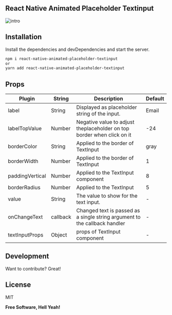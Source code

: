 ## React Native Animated Placeholder Textinput

![intro](https://user-images.githubusercontent.com/59410944/194719146-65abda20-5d0a-4c1c-bb84-a2d90787608a.gif)

## Installation

Install the dependencies and devDependencies and start the server.

```sh
npm i react-native-animated-placeholder-textinput
or
yarn add react-native-animated-placeholder-textinput
```

## Props

| Plugin          | String   | Description                                                                | Default |
| --------------- | -------- | -------------------------------------------------------------------------- | ------- |
| label           | String   | Displayed as placeholder string of the input.                              | Email   |
| labelTopValue   | Number   | Negative value to adjust theplaceholder on top border when click on it     | -24     |
| borderColor     | String   | Applied to the border of TextInput                                         | gray    |
| borderWidth     | Number   | Applied to the border of TextInput                                         | 1       |
| paddingVertical | Number   | Applied to the TextInput component                                         | 8       |
| borderRadius    | Number   | Applied to the TextInput                                                   | 5       |
| value           | String   | The value to show for the text input.                                      | -       |
| onChangeText    | callback | Changed text is passed as a single string argument to the callback handler | -       |
| textInputProps  | Object   | props of TextInput component                                               | -       |

## Development

Want to contribute? Great!

## License

MIT

**Free Software, Hell Yeah!**
